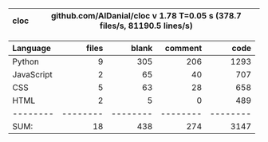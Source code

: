 cloc|github.com/AlDanial/cloc v 1.78  T=0.05 s (378.7 files/s, 81190.5 lines/s)
--- | ---

Language|files|blank|comment|code
:-------|-------:|-------:|-------:|-------:
Python|9|305|206|1293
JavaScript|2|65|40|707
CSS|5|63|28|658
HTML|2|5|0|489
--------|--------|--------|--------|--------
SUM:|18|438|274|3147
